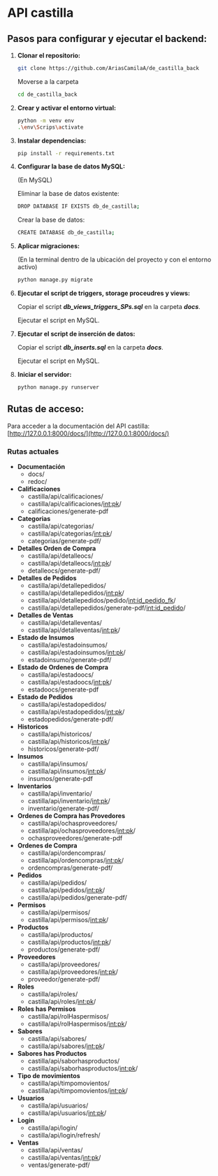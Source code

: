 # API castilla
## Pasos para configurar y ejecutar el backend:

1. **Clonar el repositorio:**
   ```bash
   git clone https://github.com/AriasCamilaA/de_castilla_back
   ```
   Moverse a la carpeta
   ```bash
   cd de_castilla_back
   ```
2. **Crear y activar el entorno virtual:**
   ```bash
   python -m venv env
   .\env\Scrips\activate
   ```

3. **Instalar dependencias:**
   ```bash
   pip install -r requirements.txt
   ```

4. **Configurar la base de datos MySQL:**

   (En MySQL)

   Eliminar la base de datos existente:

   ```bash
   DROP DATABASE IF EXISTS db_de_castilla;
   ```
   Crear la base de datos:
   ```bash
   CREATE DATABASE db_de_castilla;
   ```

5. **Aplicar migraciones:**
   
   (En la terminal dentro de la ubicación del proyecto y con el entorno activo)

   ```bash
   python manage.py migrate
   ```

6. **Ejecutar el script de triggers, storage proceudres y views:**

   Copiar el script _**db_views_triggers_SPs.sql**_ en la carpeta _**docs**_.

   Ejecutar el script en MySQL.

7. **Ejecutar el script de inserción de datos:**

   Copiar el script _**db_inserts.sql**_ en la carpeta _**docs**_.

   Ejecutar el script en MySQL.

8. **Iniciar el servidor:**
   ```bash
   python manage.py runserver
   ```

## Rutas de acceso:

Para acceder a la documentación del API castilla: [http://127.0.0.1:8000/docs/](http://127.0.0.1:8000/docs/)

### Rutas actuales
- **Documentación**
   - docs/
   - redoc/
- **Calificaciones**
   - castilla/api/calificaciones/
   - castilla/api/calificaciones/<int:pk>/
   - calificaciones/generate-pdf
- **Categorias**
   - castilla/api/categorias/
   - castilla/api/categorias/<int:pk>/
   - categorias/generate-pdf/
- **Detalles Orden de Compra**
   - castilla/api/detalleocs/
   - castilla/api/detalleocs/<int:pk>/
   - detalleocs/generate-pdf/
- **Detalles de Pedidos**
   - castilla/api/detallepedidos/
   - castilla/api/detallepedidos/<int:pk>/
   - castilla/api/detallepedidos/pedido/<int:id_pedido_fk>/
   - castilla/api/detallepedidos/generate-pdf/<int:id_pedido>/
- **Detalles de Ventas**
   - castilla/api/detalleventas/
   - castilla/api/detalleventas/<int:pk>/
- **Estado de Insumos**
   - castilla/api/estadoinsumos/
   - castilla/api/estadoinsumos/<int:pk>/
   - estadoinsumo/generate-pdf/
- **Estado de Ordenes de Compra**
   - castilla/api/estadoocs/
   - castilla/api/estadoocs/<int:pk>/
   - estadoocs/generate-pdf
- **Estado de Pedidos**
   - castilla/api/estadopedidos/
   - castilla/api/estadopedidos/<int:pk>/
   - estadopedidos/generate-pdf/
- **Historicos**
   - castilla/api/historicos/
   - castilla/api/historicos/<int:pk>/
   - historicos/generate-pdf/
- **Insumos**
   - castilla/api/insumos/
   - castilla/api/insumos/<int:pk>/
   - insumos/generate-pdf
- **Inventarios**
   - castilla/api/inventario/
   - castilla/api/inventario/<int:pk>/
   - inventario/generate-pdf/
- **Ordenes de Compra has Provedores**
   - castilla/api/ochasproveedores/
   - castilla/api/ochasproveedores/<int:pk>/
   - ochasproveedores/generate-pdf
- **Ordenes de Compra**
   - castilla/api/ordencompras/
   - castilla/api/ordencompras/<int:pk>/
   - ordencompras/generate-pdf/
- **Pedidos**
   - castilla/api/pedidos/
   - castilla/api/pedidos/<int:pk>/
   - castilla/api/pedidos/generate-pdf/ 
- **Permisos**
   - castilla/api/permisos/
   - castilla/api/permisos/<int:pk>/
- **Productos**
   - castilla/api/productos/
   - castilla/api/productos/<int:pk>/
   - productos/generate-pdf/
- **Proveedores**
   - castilla/api/proveedores/
   - castilla/api/proveedores/<int:pk>/
   - proveedor/generate-pdf/
- **Roles**
   - castilla/api/roles/
   - castilla/api/roles/<int:pk>/
- **Roles has Permisos**
   - castilla/api/rolHaspermisos/
   - castilla/api/rolHaspermisos/<int:pk>/
- **Sabores**
   - castilla/api/sabores/
   - castilla/api/sabores/<int:pk>/
- **Sabores has Productos**
   - castilla/api/saborhasproductos/
   - castilla/api/saborhasproductos/<int:pk>/
- **Tipo de movimientos**
   - castilla/api/timpomovientos/
   - castilla/api/timpomovientos/<int:pk>/
- **Usuarios**
   - castilla/api/usuarios/
   - castilla/api/usuarios/<int:pk>/
- **Login**
   - castilla/api/login/ 
   - castilla/api/login/refresh/ 
- **Ventas**
   - castilla/api/ventas/
   - castilla/api/ventas/<int:pk>/
   - ventas/generate-pdf/
   



